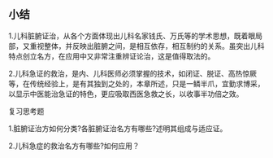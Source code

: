 ## 小结

1.儿科脏腑证治，从各个方面体现出儿科名家钱氏、万氏等的学术思想，既着眼局部，又重视整体，并反映出脏腑之间，是相互依存，相互制约的关系。虽突出儿科特点创立名方，在应用中又非常注重辨证论治，这是值得取法的。

2.儿科急证的救治，是内、儿科医师必须掌握的技术，如闭证、脱证、高热惊厥等，在传统经验上，是有其独到之处的，本章所述，只是一鳞半爪，宜勤求博采，以显示中医能治急证的特色，更应吸取西医急救之长，以收事半功倍之效。

复习思考题

1.脏腑证治方如何分类?各脏腑证治名方有哪些?述明其组成与适应证。

2.儿科急症的救治名方有哪些?如何应用？